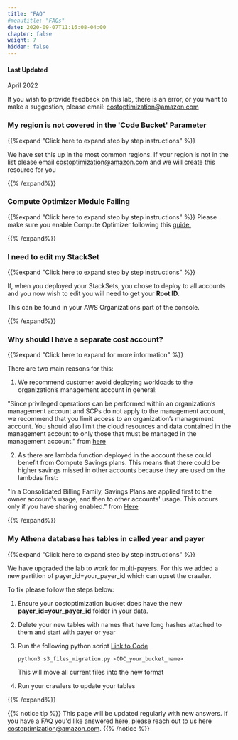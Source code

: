 ```yaml
---
title: "FAQ"
#menutitle: "FAQs"
date: 2020-09-07T11:16:08-04:00
chapter: false
weight: 7
hidden: false
---
```

#### Last Updated
April 2022

If you wish to provide feedback on this lab, there is an error, or you want to make a suggestion, please email:  costoptimization@amazon.com

### My region is not covered in the 'Code Bucket' Parameter
{{%expand "Click here to expand step by step instructions" %}}

We have set this up in the most common regions. If your region is not in the list please email costoptimization@amazon.com and we will create this resource for you

{{% /expand%}}


### Compute Optimizer Module Failing 
{{%expand "Click here to expand step by step instructions" %}}
Please make sure you enable Compute Optimizer following this [guide.](https://docs.aws.amazon.com/organizations/latest/userguide/services-that-can-integrate-compute-optimizer.html)

{{% /expand%}}

### I need to edit my StackSet
{{%expand "Click here to expand step by step instructions" %}}

If, when you deployed your StackSets, you chose to deploy to all accounts and you now wish to edit you will need to get your **Root ID**.

This can be found in your AWS Organizations part of the console. 

{{% /expand%}}

### Why should I have a separate cost account?
{{%expand "Click here to expand for more information" %}}

There are two main reasons for this:

1. We recommend customer avoid deploying workloads to the organization’s management account in general:

"Since privileged operations can be performed within an organization’s management account and SCPs do not apply to the management account, we recommend that you limit access to an organization’s management account. You should also limit the cloud resources and data contained in the management account to only those that must be managed in the management account." from [here](https://docs.aws.amazon.com/whitepapers/latest/organizing-your-aws-environment/design-principles-for-organizing-your-aws-accounts.html)
 

2. As there are lambda function deployed in the account these could benefit from Compute Savings plans. This means that there could be higher savings missed in other accounts because they are used on the lambdas first:

"In a Consolidated Billing Family, Savings Plans are applied first to the owner account's usage, and then to other accounts' usage. This occurs only if you have sharing enabled." from [Here](https://docs.aws.amazon.com/savingsplans/latest/userguide/sp-applying.html)


{{% /expand%}}

### My Athena database has tables in called year and payer
{{%expand "Click here to expand step by step instructions" %}}

We have upgraded the lab to work for multi-payers. For this we added a new partition of payer_id=your_payer_id which can upset the crawler.

To fix please follow the steps below:

1. Ensure your costoptimization bucket does have the new **payer_id=your_payer_id** folder in your data. 
2. Delete your new tables with names that have long hashes attached to them and start with payer or year
3. Run the following python script [Link to Code](/Cost/300_Optimization_Data_Collection/Code/source/s3_files_migration.py) 

   ```python3 s3_files_migration.py <ODC_your_bucket_name> ```
   
   This will move all current files into the new format
4. Run your crawlers to update your tables

{{% /expand%}}



{{% notice tip %}}
This page will be updated regularly with new answers. If you have a FAQ you'd like answered here, please reach out to us here costoptimization@amazon.com. 
{{% /notice %}}
